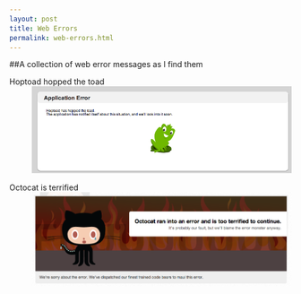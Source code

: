 ```yaml
---
layout: post
title: Web Errors
permalink: web-errors.html
---
```


##A collection of web error messages as I find them

                                              
<dl>
    <dt>Hoptoad hopped the toad</dt>
    <dd>
        <img src="/images/web-errors/hoptoad.png" alt="Hoptoad" title="Hoptoad hopped the toad" width="540">
    </dd>
</dl>                                                                                                              
<dl>
    <dt>Octocat is terrified</dt>
    <dd>
        <a href="/images/web-errors/jobs.github.png">
            <img src="/images/web-errors/jobs.github.png" alt="Jobs.Github" title="Octocat is terrified" width="540">      
        </a>
    </dd>
</dl>   